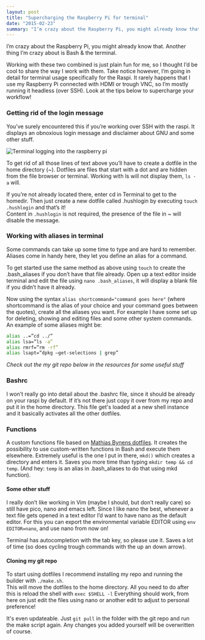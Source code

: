 ```yaml
---
layout: post
title: "Supercharging the Raspberry Pi for terminal"
date: "2015-02-23"
summary: "I’m crazy about the Raspberry Pi, you might already know that. Another thing I’m crazy about is Bash & the terminal."
---
```


I’m crazy about the Raspberry Pi, you might already know that. Another thing I’m crazy about is Bash & the terminal.

Working with these two combined is just plain fun for me, so I thought I’d be cool to share the way I work with them. Take notice however, I’m going in detail for terminal usage specifically for the Raspi. It rarely happens that I use my Raspberry Pi connected with HDMI or trough VNC, so I’m mostly running it headless (over SSH). Look at the tips below to supercharge your workflow!

### Getting rid of the login message

You’ve surely encountered this if you’re working over SSH with the raspi. It displays an obnoxious login message and disclaimer about GNU and some other stuff.

![Terminal logging into the raspberry pi](https://imgur.com/zhnclFS.png)

To get rid of all those lines of text above you’ll have to create a dotfile in the home directory (~). Dotfiles are files that start with a dot and are hidden from the file browser or terminal. Working with ls will not display them, `ls -a` will.

If you’re not already located there, enter cd in Terminal to get to the homedir.   Then just create a new dotfile called .hushlogin by executing `touch .hushlogin` and that’s it!  
Content in `.hushlogin` is not required, the presence of the file in ~ will disable the message.

### Working with aliases in terminal

Some commands can take up some time to type and are hard to remember. Aliases come in handy here, they let you define an alias for a command.

To get started use the same method as above using `touch` to create the .bash_aliases if you don’t have that file already. Open up a text editor inside terminal and edit the file using `nano .bash_aliases`, it will display a blank file if you didn’t have it already.

Now using the syntax `alias shortcommand="command goes here"` (where shortcommand is the alias of your choice and your command goes between the quotes), create all the aliases you want. For example I have some set up for deleting, showing and editing files and some other system commands. An example of some aliases might be:

```bash
alias ..=”cd ../”
alias lsa=”ls -a”
alias rmrf=”rm -rf”
alias lsapt=”dpkg –get-selections | grep”
```

*Check out the my git repo below in the resources for some useful stuff*

### Bashrc

I won’t really go into detail about the .bashrc file, since it should be already on your raspi by default. If it’s not there just copy it over from my repo and put it in the home directory. This file get's loaded at a new shell instance and it basically activates all the other dotfiles.

### Functions

A custom functions file based on [Mathias Bynens dotfiles](https://github.com/mathiasbynens/dotfiles). It creates the possibility to use custom-written functions in Bash and execute them elsewhere. Extremely useful is the one I put in there, `mkd()` which creates a directory and enters it. Saves you more time than typing `mkdir temp && cd temp`. (And hey: `temp` is an alias in .bash_aliases to do that using mkd function).

#### Some other stuff

I really don’t like working in Vim (maybe I should, but don’t really care) so still have pico, nano and emacs left. Since I like nano the best, whenever a text file gets opened in a text editor I’d want to have nano as the default editor. For this you can export the environmental variable EDITOR using `env EDITOR=nano`, and use nano from now on!

Terminal has autocompletion with the tab key, so please use it. Saves a lot of time (so does cycling trough commands with the up an down arrow).

#### Cloning my git repo

To start using dotfiles I recommend installing my repo and running the builder with `./make.sh`.  
This will move the dotfiles to the home directory. All you need to do after this is reload the shell with `exec $SHELL -l`
Everything should work, from here on just edit the files using nano or another edit to adjust to personal preference!

It's even updateable. Just `git pull` in the folder with the git repo and run the make script again. Any changes you added yourself will be overwritten of course.
